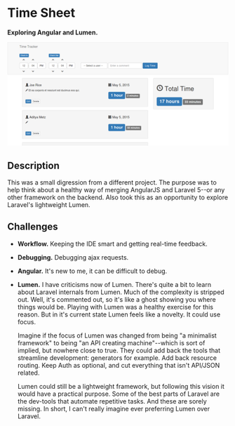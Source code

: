 # Time Sheet

**Exploring Angular and Lumen.**

![screenshot](screenshot.png "screenshot")

## Description

This was a small digression from a different project.  The purpose was to help think about a healthy way of merging AngularJS and Laravel 5--or any other framework on the backend.  Also took this as an opportunity to explore Laravel's lightweight Lumen.  

## Challenges

- **Workflow.**  Keeping the IDE smart and getting real-time feedback.

- **Debugging.** Debugging ajax requests.

- **Angular.** It's new to me, it can be difficult to debug.

- **Lumen.** I have criticisms now of Lumen. There's quite a bit to learn about Laravel internals from Lumen.  Much of the complexity is stripped out.  Well, it's commented out, so it's like a ghost showing you where things would be.  Playing with Lumen was a healthy exercise for this reason. But in it's current state Lumen feels like a novelty.  It could use focus.

  Imagine if the focus of Lumen was changed from being "a minimalist framework" to being "an API creating machine"--which is sort of implied, but nowhere close to true.  They could add back the tools that streamline development: generators for example.  Add back resource routing.  Keep Auth as optional, and cut everything that isn't API/JSON related.

  Lumen could still be a lightweight framework, but following this vision it would have a practical purpose.  Some of the best parts of  Laravel are the dev-tools that automate repetitive tasks.  And these are sorely missing.  In short, I can't really imagine ever preferring Lumen over Laravel.
